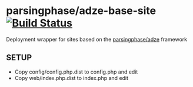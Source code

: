 # parsingphase/adze-base-site [![Build Status](https://travis-ci.org/parsingphase/adze-base-site.svg?branch=master)](https://travis-ci.org/parsingphase/adze-base-site)

Deployment wrapper for sites based on the [parsingphase/adze](https://github.com/parsingphase/adze) framework

## SETUP

 - Copy config/config.php.dist to config.php and edit
 - Copy web/index.php.dist to index.php and edit
